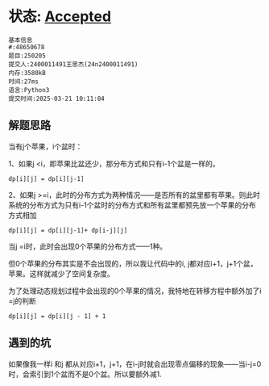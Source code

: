 # 状态: [Accepted](http://xzmdsa.openjudge.cn/2025hw2/solution/48650678/)

~~~
基本信息
#:48650678
题目:250205
提交人:2400011491王思杰(24n2400011491)
内存:3580kB
时间:27ms
语言:Python3
提交时间:2025-03-21 10:11:04
~~~

## 解题思路

当有j个苹果，i个盆时：

1、如果j <i，即苹果比盆还少，那分布方式和只有i-1个盆是一样的。

~~~
dp[i][j] = dp[i][j-1]
~~~

2、如果j >=i，此时的分布方式为两种情况——是否所有的盆里都有苹果。则此时系统的分布方式为只有i-1个盆时的分布方式和所有盆里都预先放一个苹果的分布方式相加

 ~~~
 dp[i][j] = dp[i][j-1]+ dp[i-j][j]
 ~~~

当j =i时，此时会出现0个苹果的分布方式——1种。

但0个苹果的分布其实是不会出现的，所以我让代码中的i, j都对应i+1，j+1个盆，苹果。这样就减少了空间复杂度。

为了处理动态规划过程中会出现的0个苹果的情况，我特地在转移方程中额外加了i =j的判断

~~~
dp[i][j] = dp[i][j - 1] + 1
~~~

## 遇到的坑

如果像我一样i 和j 都从对应i+1，j+1，在i-j时就会出现零点偏移的现象——当i-j=0时，会索引到1个盆而不是0个盆。所以要额外减1.